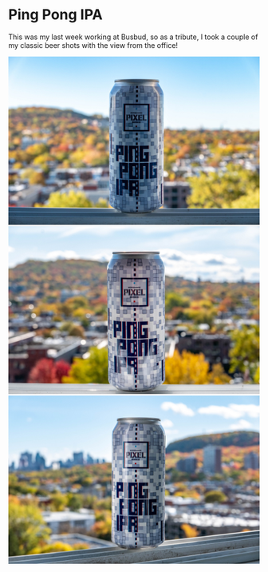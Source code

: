 # Ping Pong IPA

This was my last week working at Busbud, so as a tribute, I took a
couple of my classic beer shots with the view from the office!

[![P2650973](/photos/hd/P2650973.jpg)](/photos/P2650973.md)
[![P2650979](/photos/hd/P2650979.jpg)](/photos/P2650979.md)
[![P2660025](/photos/hd/P2660025.jpg)](/photos/P2660025.md)
